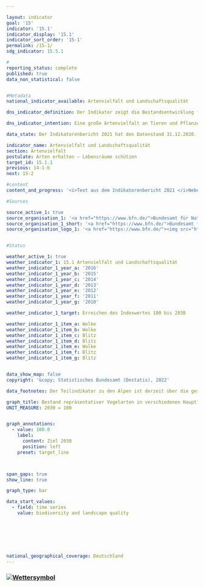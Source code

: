 ```yaml
---

layout: indicator    
goal: '15'    
indicator: '15.1'    
indicator_display: '15.1'    
indicator_sort_order: '15-1'    
permalink: /15-1/    
sdg_indicator: 15.5.1    

#
reporting_status: complete    
published: true    
data_non_statistical: false    


#Metadata    
national_indicator_available: Artenvielfalt und Landschaftsqualität    

dns_indicator_definition: Der Indikator zeigt die Bestandsentwicklung für 51 ausgewählte Vogelarten in Form eines Index.    

dns_indicator_intention: Eine große Artenvielfalt an Tieren und Pflanzen ist eine wesentliche Voraussetzung für einen leistungsfähigen Naturhaushalt und bildet eine wichtige Lebensgrundlage des Menschen. Um die Artenvielfalt und gleichzeitig die Lebensqualität des Menschen zu erhalten, ist das vorläufige Ziel der Bundesregierung ein Indexwert von 100 bis zum Jahr 2030 – ursprünglich sollte dieser Zielwert bereits bis 2015 erreicht werden. Derzeit wird die Höhe dieses Zielwertes im Rahmen eines Forschungsvorhabens überprüft und gegebenenfalls zukünftig auf Basis der neuen Erkenntnisse angepasst.    

data_state: Der Indikatorenbericht 2021 hat den Datenstand 31.12.2020. Die Daten auf der DNS-Online Plattform werden regelmäßig aktualisiert, sodass online aktuellere Daten verfügbar sein können als im Indikatorenbericht 2021 veröffentlicht.    

indicator_name: Artenvielfalt und Landschaftsqualität    
section: Artenvielfalt    
postulate: Arten erhalten – Lebensräume schützen    
target_id: 15.1.1    
previous: 14-1-b    
next: 15-2    

#content     
content_and_progress: '<i>Text aus dem Indikatorenbericht 2021 </i>Neben Vögeln sind auch andere Arten auf eine Landschaft mit intakten, nachhaltig genutzten Lebensräumen angewiesen, sodass der Indikator indirekt auch die Entwicklung zahlreicher weiterer Arten in der Landschaft und die Nachhaltigkeit der Landnutzung abbildet.<br>Der Berechnung des Indikators liegt die Entwicklung der Bestände von 51 Vogelarten zu Grunde, die die wichtigsten Landschafts- und Lebensraumtypen in Deutschland repräsentieren: je zehn Arten für die Teilindikatoren zu Agrarland, zu Siedlungen, zu Binnengewässern, zu Küsten und Meeren sowie elf Arten für Wälder. Aufgrund einer unsicheren Datenlage wird derzeit der Landschaftstyp der Alpen nicht berücksichtigt.<br>Die Bestandsgröße je Art wird jährlich aus den Ergebnissen von Programmen des Vogelmonitorings vom Dachverband Deutscher Avifaunisten (DDA) in Zusammenarbeit mit dem Bundesamt für Naturschutz (BfN) berechnet und in Relation zur Größe des Bestandszielwerts gesetzt. Der Bestandszielwert wurde durch ein Expertengremium für jede Vogelart – ursprünglich für das Jahr 2015 – festgelegt. Die historischen Werte für 1970 und 1975 sind rekonstruiert.<br>Für jeden Teilindikator wird der arithmetische Mittelwert der Zielerreichungsgrade über alle 10 bzw. 11 ausgewählten Vogelarten gebildet. Der Gesamtindikator errechnet sich aus einer gewichteten Summierung der Teilindikatoren. Die Gewichtung bezieht sich dabei auf den Flächenanteil des jeweiligen Hauptlebensraum- bzw. Landschaftstyps an der Fläche Deutschlands. Die Zielwerte für die Teilindikatoren und den Gesamtindikator wurden vorläufig unverändert auf das Zieljahr 2030 übertragen.<br>Der Wert des Indikators für Artenvielfalt und Landschaftsqualität lag im Jahr 1990 deutlich unter den Werten, die für die Jahre 1970 und 1975 rekonstruiert wurden. In den letzten zehn Berichtsjahren (2006 bis 2016) stagnierte der Wert des Indikators und lag im Jahr 2016 bei 70,5&nbsp;% des Zielwerts, verglichen mit 70,2&nbsp;% im Jahr 2006. Bei gleichbleibender Entwicklung wird das Ziel für das Jahr 2030 nicht erreicht werden. <br>Im gleichen Zeitraum haben sich die Teilindikatoren für die einzelnen Lebensraumtypen allerdings unterschiedlich entwickelt. Die Teilindikatoren des Agrarlandes (2016: 60,5&nbsp;% des Zielwertes) sowie der Küsten und Meere (2016: 58,0&nbsp;% des Zielwertes) zeigten in den letzten zehn Berichtsjahren einen Abwärtstrend. Hier betrugen die Werte der Teilindikatoren im Jahr 2006 68,0&nbsp;% des Zielwertes für das Agrarland und 63,2&nbsp;% für die Küsten und Meere. <br>Im Gegensatz dazu haben sich die Teilindikatoren für Wälder, Siedlungen und Binnengewässer in den letzten zehn Berichtsjahren positiv entwickelt. So betrug 2016 der Teilindikator für Wälder 87,5&nbsp;% des Zielwerts im Vergleich zu 78,6&nbsp;% im Jahr 2006. Bei dem Teilindikator Siedlungen stieg der Wert von 65,1&nbsp;% im Jahr 2006 auf 75,5&nbsp;% im Jahr 2016 an. Der Teilindikator Binnengewässer stieg auf 75,0&nbsp;% des Zielwertes im Jahr 2016 an, im Vergleich zu einem Wert von 63,1&nbsp;% im Jahr 2006.'    

#Sources    

source_active_1: true
source_organisation_1: '<a href="https://www.bfn.de/">Bundesamt für Naturschutz</a>'
source_organisation_1_short: '<a href="https://www.bfn.de/">Bundesamt für Naturschutz (BfN)</a>'
source_organisation_logo_1: '<a href="https://www.bfn.de/"><img src="https://g205sdgs.github.io/sdg-indicators/public/logos/bfn.png" alt="Bundesamt für Naturschutz" title=" Klicken Sie hier um zur Homepage der Organisation Bundesamt für Naturschutz zu gelangen." style="height:60px; width:148px; border: transparent"/></a>'


#Status    

weather_active_1: true
weather_indicator_1: 15.1 Artenvielfalt und Landschaftsqualität
weather_indicator_1_year_a: '2016'
weather_indicator_1_year_b: '2015'
weather_indicator_1_year_c: '2014'
weather_indicator_1_year_d: '2013'
weather_indicator_1_year_e: '2012'
weather_indicator_1_year_f: '2011'
weather_indicator_1_year_g: '2010'

weather_indicator_1_target: Erreichen des Indexwertes 100 bis 2030

weather_indicator_1_item_a: Wolke
weather_indicator_1_item_b: Wolke
weather_indicator_1_item_c: Blitz
weather_indicator_1_item_d: Blitz
weather_indicator_1_item_e: Wolke
weather_indicator_1_item_f: Blitz
weather_indicator_1_item_g: Blitz


data_show_map: false    
copyright: '&copy; Statistisches Bundesamt (Destatis), 2022'    

data_footnotes: Der Teilindikator zu den Alpen ist derzeit über die gesamte Datenreihe ausgesetzt.<br>• Die historischen Werte für 1970 und 1975 sind rekonstruiert.<br>• Die Daten basieren auf einer Sonderauswertung.    

graph_title: Bestand repräsentativer Vogelarten in verschiedenen Hauptlebensraum- und Landschaftstypen    
UNIT_MEASURE: 2030 = 100


graph_annotations:
  - value: 100.0
    label:
      content: Ziel 2030
      position: left
    preset: target_line    



span_gaps: true    
show_line: true    

graph_type: bar    

data_start_values:
  - field: time series
    value: biodiversity and landscape quality    







national_geographical_coverage: Deutschland    
---
```



<div>
  <div class="my-header">
    <h3>
      <a href="https:/dnsTestEnvironment.github.io/dns-indicators/status"><img src="https://g205sdgs.github.io/sdg-indicators/public/Wettersymbole/Wolke.png" title="Text will follow soon" alt="Wettersymbol"/>
      </a>
    </h3>
  </div>
  <div class="my-header-note">
  </div>
</div>
